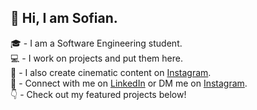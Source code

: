 ## 👋 Hi, I am Sofian.

🎓 - I am a Software Engineering student. <br/>
💻 - I work on projects and put them here. <br/>
🎥 - I also create cinematic content on [Instagram](https://www.instagram.com/alehyer/). <br/>
👥 - Connect with me on [LinkedIn](https://www.linkedin.com/in/syedsofianali/) or DM me on [Instagram](https://www.instagram.com/alehyer/). <br/>
👇 - Check out my featured projects below!
